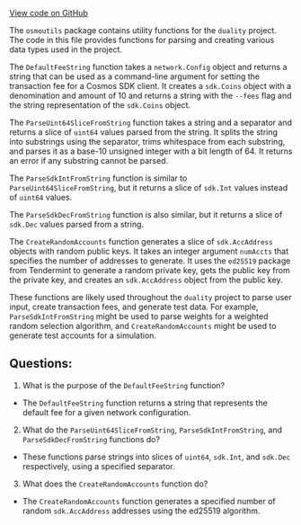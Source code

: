 [View code on GitHub](https://github.com/duality-labs/duality/osmoutils/cli_helpers.go)

The `osmoutils` package contains utility functions for the `duality` project. The code in this file provides functions for parsing and creating various data types used in the project.

The `DefaultFeeString` function takes a `network.Config` object and returns a string that can be used as a command-line argument for setting the transaction fee for a Cosmos SDK client. It creates a `sdk.Coins` object with a denomination and amount of 10 and returns a string with the `--fees` flag and the string representation of the `sdk.Coins` object.

The `ParseUint64SliceFromString` function takes a string and a separator and returns a slice of `uint64` values parsed from the string. It splits the string into substrings using the separator, trims whitespace from each substring, and parses it as a base-10 unsigned integer with a bit length of 64. It returns an error if any substring cannot be parsed.

The `ParseSdkIntFromString` function is similar to `ParseUint64SliceFromString`, but it returns a slice of `sdk.Int` values instead of `uint64` values.

The `ParseSdkDecFromString` function is also similar, but it returns a slice of `sdk.Dec` values parsed from a string.

The `CreateRandomAccounts` function generates a slice of `sdk.AccAddress` objects with random public keys. It takes an integer argument `numAccts` that specifies the number of addresses to generate. It uses the `ed25519` package from Tendermint to generate a random private key, gets the public key from the private key, and creates an `sdk.AccAddress` object from the public key.

These functions are likely used throughout the `duality` project to parse user input, create transaction fees, and generate test data. For example, `ParseSdkIntFromString` might be used to parse weights for a weighted random selection algorithm, and `CreateRandomAccounts` might be used to generate test accounts for a simulation.
## Questions: 
 1. What is the purpose of the `DefaultFeeString` function?
- The `DefaultFeeString` function returns a string that represents the default fee for a given network configuration.

2. What do the `ParseUint64SliceFromString`, `ParseSdkIntFromString`, and `ParseSdkDecFromString` functions do?
- These functions parse strings into slices of `uint64`, `sdk.Int`, and `sdk.Dec` respectively, using a specified separator.

3. What does the `CreateRandomAccounts` function do?
- The `CreateRandomAccounts` function generates a specified number of random `sdk.AccAddress` addresses using the ed25519 algorithm.
